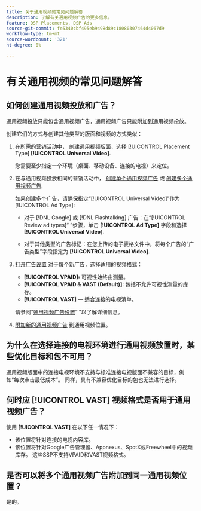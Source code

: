 ```yaml
---
title: 关于通用视频的常见问题解答
description: 了解有关通用视频广告的更多信息。
feature: DSP Placements, DSP Ads
source-git-commit: fe5340cbf495eb9498d89c18080307464d4067d9
workflow-type: tm+mt
source-wordcount: '321'
ht-degree: 0%

---
```


# 有关通用视频的常见问题解答

## 如何创建通用视频投放和广告？

通用视频投放只能包含通用视频广告，通用视频广告只能附加到通用视频投放。

创建它们的方式与创建其他类型的版面和视频的方式类似：

1. 在所需的营销活动中， [创建通用视频版面](/help/dsp/campaign-management/placements/placement-create.md)，选择 [!UICONTROL Placement Type] **[!UICONTROL Universal Video]**.

   您需要至少指定一个环境（桌面、移动设备、连接的电视）来定位。

1. 在与通用视频投放相同的营销活动中， [创建单个通用视频广告](/help/dsp/campaign-management/ads/ad-create.md) 或 [创建多个通用视频广告](/help/dsp/campaign-management/ads/ad-create-multiple.md).

   如果创建多个广告，请确保指定“[!UICONTROL Universal Video]”作为 [!UICONTROL Ad Type]:

   * 对于 [!DNL Google] 或 [!DNL Flashtalking] 广告：在“[!UICONTROL Review ad types]“ ”步骤，单击 **[!UICONTROL Ad Type]** 字段和选择 **[!UICONTROL Universal Video]**.

   * 对于其他类型的广告标记：在您上传的电子表格文件中，将每个广告的“广告类型”字段指定为 **[!UICONTROL Universal Video]**.

1. [打开广告设置](/help/dsp/campaign-management/ads/ad-edit.md) 对于每个新广告，选择适用的视频格式：

   * **[!UICONTROL VPAID]:** 可视性始终由测量。
   * **[!UICONTROL VPAID & VAST (Default)]:** 包括不允许可视性测量的库存。
   * **[!UICONTROL VAST]**  — 适合连接的电视清单。

   请参阅“[通用视频广告设置](/help/dsp/campaign-management/ads/ad-settings-universal-video.md)“ ”以了解详细信息。

1. [附加新的通用视频广告](/help/dsp/campaign-management/ads/ad-attach-to-placement.md) 到通用视频位置。

## 为什么在选择连接的电视环境进行通用视频放置时，某些优化目标和包不可用？

通用视频版面中的连接电视环境不支持与标准连接电视版面不兼容的目标，例如“每次点击最低成本”。 同样，具有不兼容优化目标的包也无法进行选择。

## 何时应 **[!UICONTROL VAST]** 视频格式是否用于通用视频广告？

使用 **[!UICONTROL VAST]** 在以下任一情况下：

* 该位置将针对连接的电视内容库。
* 该位置将针对Google广告管理器、Appnexus、SpotX或Freewheel中的视频库存。 这些SSP不支持VPAID和VAST视频格式。

## 是否可以将多个通用视频广告附加到同一通用视频位置？

是的。
